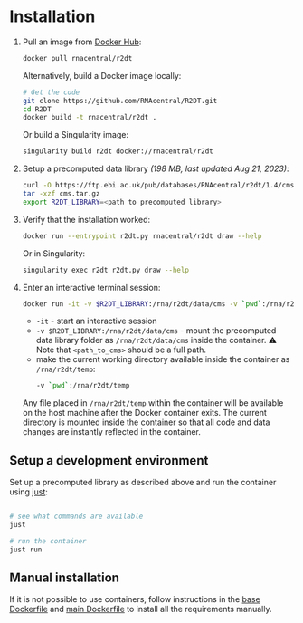 # Installation

1. Pull an image from [Docker Hub](https://hub.docker.com/r/rnacentral/r2dt):
    ```bash
    docker pull rnacentral/r2dt
    ```

    Alternatively, build a Docker image locally:

    ```bash
    # Get the code
    git clone https://github.com/RNAcentral/R2DT.git
    cd R2DT
    docker build -t rnacentral/r2dt .
    ```

    Or build a Singularity image:
    ```bash
    singularity build r2dt docker://rnacentral/r2dt
    ```

2. Setup a precomputed data library _(198 MB, last updated Aug 21, 2023)_:
    ```bash
    curl -O https://ftp.ebi.ac.uk/pub/databases/RNAcentral/r2dt/1.4/cms.tar.gz
    tar -xzf cms.tar.gz
    export R2DT_LIBRARY=<path to precomputed library>
    ```

3. Verify that the installation worked:
    ```bash
    docker run --entrypoint r2dt.py rnacentral/r2dt draw --help
    ```

    Or in Singularity:
    ```bash
    singularity exec r2dt r2dt.py draw --help
    ```

4. Enter an interactive terminal session:
    ```bash
    docker run -it -v $R2DT_LIBRARY:/rna/r2dt/data/cms -v `pwd`:/rna/r2dt/temp rnacentral/r2dt
    ```

    - `-it` - start an interactive session
    - `-v $R2DT_LIBRARY:/rna/r2dt/data/cms` - mount the precomputed data library folder as `/rna/r2dt/data/cms` inside the container. ⚠️ Note that `<path_to_cms>` should be a full path.
    - make the current working directory available inside the container as `/rna/r2dt/temp`:
        ```bash
        -v `pwd`:/rna/r2dt/temp
        ```

    Any file placed in `/rna/r2dt/temp` within the container will be available on the host machine after the Docker container exits. The current directory is mounted inside the container so that all code and data changes are instantly reflected in the container.

## Setup a development environment

Set up a precomputed library as described above and run the container using [just](https://just.systems):

```bash

# see what commands are available
just

# run the container
just run
```

## Manual installation

If it is not possible to use containers, follow instructions in the [base Dockerfile](https://github.com/RNAcentral/R2DT/blob/main/base_image/Dockerfile) and [main Dockerfile](https://github.com/RNAcentral/R2DT/blob/main/Dockerfile) to install all the requirements manually.
